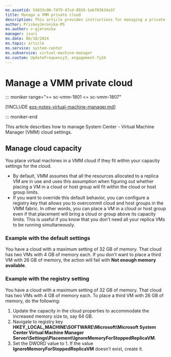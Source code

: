 ```yaml
---
ms.assetid: 54833c06-7479-47cd-8926-1eb703634a3f
title: Manage a VMM private cloud
description: This article provides instructions for managing a private cloud in the VMM fabric
author: PriskeyJeronika-MS
ms.author: v-gjeronika
manager: jsuri
ms.date: 06/18/2024
ms.topic: article
ms.service: system-center
ms.subservice: virtual-machine-manager
ms.custom: UpdateFrequency3, engagement-fy24
---
```


# Manage a VMM private cloud

::: moniker range=">= sc-vmm-1801 <= sc-vmm-1807"

[!INCLUDE [eos-notes-virtual-machine-manager.md](../includes/eos-notes-virtual-machine-manager.md)]

::: moniker-end

This article describes how to manage System Center - Virtual Machine Manager (VMM) cloud settings.

## Manage cloud capacity

You place virtual machines in a VMM cloud if they fit within your capacity settings for the cloud.

- By default, VMM assumes that all the resources allocated to a replica VM are in use and uses this assumption when figuring out whether placing a VM in a cloud or host group will fit within the cloud or host group limits.
- If you want to override this default behavior, you can configure a registry key that allows you to overcommit cloud and host groups in the VMM fabric. In other words, you can place a VM in a cloud or host group even if that placement will bring a cloud or group above its capacity limits. This is useful if you know that you don't need all your replica VMs to be running simultaneously.

### Example with the default settings

You have a cloud with a maximum setting of 32 GB of memory. That cloud has two VMs with 4 GB of memory each. If you don't want to place a third VM with 26 GB of memory, the action will fail with **Not enough memory available**.

### Example with the registry setting

You have a cloud with a maximum setting of 32 GB of memory. That cloud has two VMs with 4 GB of memory each. To place a third VM with 26 GB of memory, do the following:

1. Update the capacity in the cloud properties to accommodate the increased memory size to, say 64 GB.
2. Navigate to registry key **HKEY_LOCAL_MACHINE\SOFTWARE\Microsoft\Microsoft System Center Virtual Machine Manager Server\Settings\Placement\IgnoreMemoryForStoppedReplicaVM**.
3. Set the DWORD value to 1. If the value **IgnoreMemoryForStoppedReplicaVM** doesn't exist, create it.
